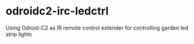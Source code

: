 # odroidc2-irc-ledctrl
Using Odroid-C2 as IR remote control extender for controlling garden led strip lights
